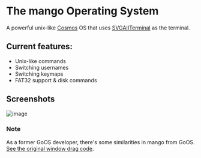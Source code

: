 # The mango Operating System
A powerful unix-like [Cosmos](https://github.com/CosmosOS/Cosmos) OS that uses [SVGAIITerminal](https://github.com/9xbt/SVGAIITerminal) as the terminal.

## Current features:
- Unix-like commands
- Switching usernames
- Switching keymaps
- FAT32 support & disk commands

## Screenshots
![image](https://github.com/9xbt/mango/assets/109512837/e3570e73-d0a3-48c5-a793-5ebdf7ca1b92)

### Note
As a former GoOS developer, there's some similarities in mango from GoOS.
[See the original window drag code](https://github.com/9xbt/GoOS/blob/Development/GoOS/GUI/Window.cs).
